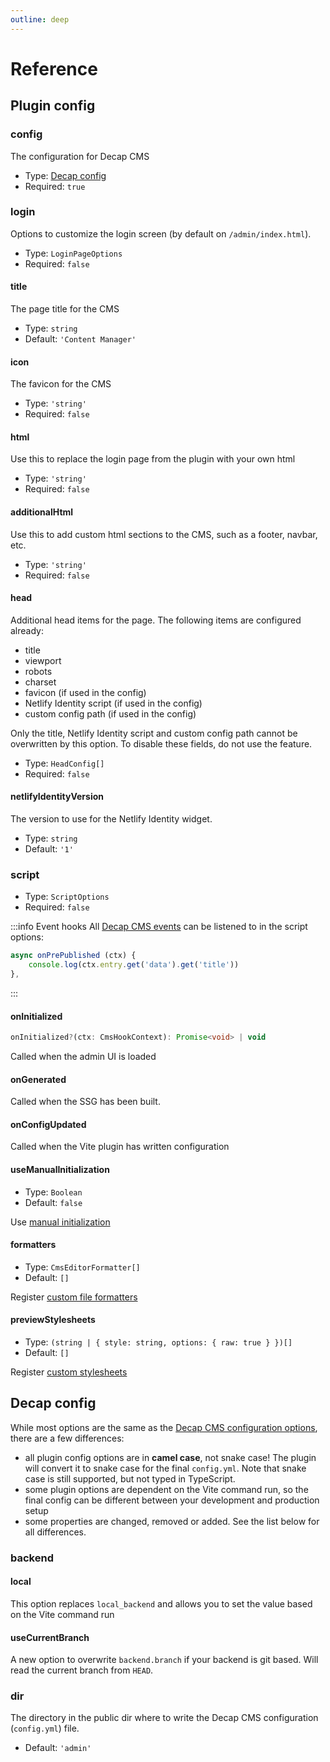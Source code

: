 ```yaml
---
outline: deep
---
```


# Reference

## Plugin config

### config

The configuration for Decap CMS

- Type: [Decap config](#decap-config)
- Required: `true`

### login

Options to customize the login screen (by default on `/admin/index.html`).

- Type: `LoginPageOptions`
- Required: `false`

#### title

The page title for the CMS

- Type: `string`
- Default: `'Content Manager'`

#### icon

The favicon for the CMS

- Type: `'string'`
- Required: `false`

#### html

Use this to replace the login page from the plugin with your own html

- Type: `'string'`
- Required: `false`

#### additionalHtml

Use this to add custom html sections to the CMS, such as a footer, navbar, etc.

- Type: `'string'`
- Required: `false`

#### head

Additional head items for the page. The following items are configured already:

- title
- viewport
- robots
- charset
- favicon (if used in the config)
- Netlify Identity script (if used in the config)
- custom config path (if used in the config)

Only the title, Netlify Identity script and custom config path cannot be overwritten by this option.
To disable these fields, do not use the feature.

- Type: `HeadConfig[]`
- Required: `false`

#### netlifyIdentityVersion

The version to use for the Netlify Identity widget.

- Type: `string`
- Default: `'1'`

### script

- Type: `ScriptOptions`
- Required: `false`

:::info Event hooks <Badge text="env: browser" type="info" />
All [Decap CMS events](https://decapcms.org/docs/registering-events/) can be listened to in the script options:

```ts
async onPrePublished (ctx) {
    console.log(ctx.entry.get('data').get('title'))
},
```
:::

#### onInitialized <Badge text="env: browser" type="info" />

```ts
onInitialized?(ctx: CmsHookContext): Promise<void> | void
```

Called when the admin UI is loaded

#### onGenerated <Badge text="env: node" type="info" />

Called when the SSG has been built.

#### onConfigUpdated <Badge text="env: node" type="info" />

Called when the Vite plugin has written configuration 

#### useManualInitialization

- Type: `Boolean`
- Default: `false`

Use [manual initialization](https://decapcms.org/docs/manual-initialization/)

#### formatters

- Type: `CmsEditorFormatter[]`
- Default: `[]`

Register [custom file formatters](https://decapcms.org/docs/custom-formatters/)

#### previewStylesheets

- Type: `(string | { style: string, options: { raw: true } })[]`
- Default: `[]`

Register [custom stylesheets](https://decapcms.org/docs/customization/)

## Decap config

While most options are the same as the [Decap CMS configuration options](https://decapcms.org/docs/configuration-options/), there are a few differences:

- all plugin config options are in **camel case**, not snake case! The plugin will convert it to snake case for the final `config.yml`. Note that snake case is still supported, but not typed in TypeScript.
- some plugin options are dependent on the Vite command run, so the final config can be different between your development and production setup
- some properties are changed, removed or added. See the list below for all differences.

### backend

#### local

This option replaces `local_backend` and allows you to set the value based on the Vite command run

#### useCurrentBranch

A new option to overwrite `backend.branch` if your backend is git based. Will read the current branch from `HEAD`.

### dir

The directory in the public dir where to write the Decap CMS configuration (`config.yml`) file.

- Default: `'admin'`
